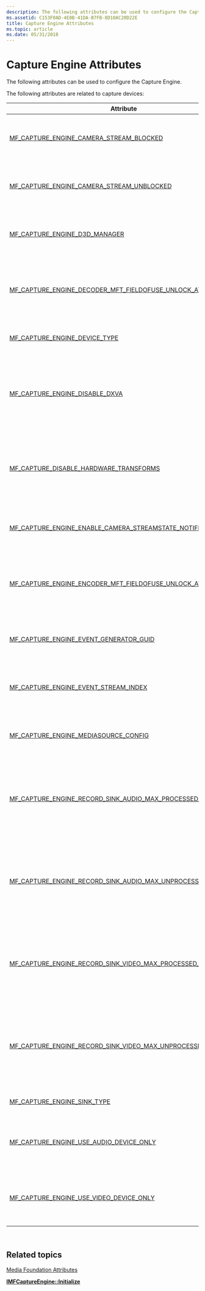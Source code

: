 ```yaml
---
description: The following attributes can be used to configure the Capture Engine.
ms.assetid: C153F0AD-4E8B-41DA-B7FB-8D10AC20D22E
title: Capture Engine Attributes
ms.topic: article
ms.date: 05/31/2018
---
```


# Capture Engine Attributes

The following attributes can be used to configure the Capture Engine.

The following attributes are related to capture devices:



| Attribute                                                                                                                              | Description                                                                                                        |
|----------------------------------------------------------------------------------------------------------------------------------------|--------------------------------------------------------------------------------------------------------------------|
| [MF\_CAPTURE\_ENGINE\_CAMERA\_STREAM\_BLOCKED](mf-capture-engine-camera-stream-blocked.md)                                            | Signals that video capture is being blocked by the driver.                                                         |
| [MF\_CAPTURE\_ENGINE\_CAMERA\_STREAM\_UNBLOCKED](mf-capture-engine-camera-stream-unblocked.md)                                        | Signals that video capture is restored after being blocked.                                                        |
| [MF\_CAPTURE\_ENGINE\_D3D\_MANAGER](mf-capture-engine-d3d-manager.md)                                                                 | Sets a pointer to the DXGI Device Manager on the capture engine.                                                   |
| [MF\_CAPTURE\_ENGINE\_DECODER\_MFT\_FIELDOFUSE\_UNLOCK\_ATTRIBUTE](mf-capture-engine-decoder-mft-fieldofuse-unlock-attribute.md)      | Enables the capture engine to use a decoder that has field-of-use restrictions.                                    |
| [MF\_CAPTURE\_ENGINE\_DEVICE\_TYPE](/windows/desktop/api/mfcaptureengine/ne-mfcaptureengine-mf_capture_engine_device_type)                                                                 | Specifies a type of capture device.                                                                                |
| [MF\_CAPTURE\_ENGINE\_DISABLE\_DXVA](mf-capture-engine-disable-dxva.md)                                                               | Specifies whether the capture engine uses DirectX Video Acceleration (DXVA) for video decoding.                    |
| [MF\_CAPTURE\_DISABLE\_HARDWARE\_TRANSFORMS](mf-capture-engine-disable-hardware-transforms.md)                                        | Disables the use of hardware-based Media Foundation transforms (MFTs) in the capture engine.                       |
| [MF\_CAPTURE\_ENGINE\_ENABLE\_CAMERA\_STREAMSTATE\_NOTIFICATION](mf-capture-engine-enable-camera-streamstate-notification.md)         | Indicates whether stream state notifications should be enabled.                                                    |
| [MF\_CAPTURE\_ENGINE\_ENCODER\_MFT\_FIELDOFUSE\_UNLOCK\_ATTRIBUTE](mf-capture-engine-encoder-mft-fieldofuse-unlock-attribute.md)      | Enables the capture engine to use an encoder that has field-of-use restrictions.                                   |
| [MF\_CAPTURE\_ENGINE\_EVENT\_GENERATOR\_GUID](mf-capture-engine-event-generator-guid.md)                                              | Identifies the component that generated a capture event.                                                           |
| [MF\_CAPTURE\_ENGINE\_EVENT\_STREAM\_INDEX](mf-capture-engine-event-stream-index.md)                                                  | Identifies which stream generated a capture event.                                                                 |
| [MF\_CAPTURE\_ENGINE\_MEDIASOURCE\_CONFIG](mf-capture-engine-mediasource-config.md)                                                   | Contains configuration properties for the capture source.                                                          |
| [MF\_CAPTURE\_ENGINE\_RECORD\_SINK\_AUDIO\_MAX\_PROCESSED\_SAMPLES](mf-capture-engine-record-sink-audio-max-processed-samples.md)     | Sets the maximum number of processed samples that can be buffered in the record sink audio path.                   |
| [MF\_CAPTURE\_ENGINE\_RECORD\_SINK\_AUDIO\_MAX\_UNPROCESSED\_SAMPLES](mf-capture-engine-record-sink-audio-max-unprocessed-samples.md) | Sets the maximum number of unprocessed samples that can be buffered for processing in the record sink audio path.. |
| [MF\_CAPTURE\_ENGINE\_RECORD\_SINK\_VIDEO\_MAX\_PROCESSED\_SAMPLES](mf-capture-engine-record-sink-video-max-processed-samples.md)     | Sets the maximum number of processed samples that can be buffered in the record sink video path.                   |
| [MF\_CAPTURE\_ENGINE\_RECORD\_SINK\_VIDEO\_MAX\_UNPROCESSED\_SAMPLES](mf-capture-engine-record-sink-video-max-unprocessed-samples.md) | Sets the maximum number of unprocessed samples that can be buffered for processing in the record sink video path.  |
| [MF\_CAPTURE\_ENGINE\_SINK\_TYPE](/windows/desktop/api/mfcaptureengine/ne-mfcaptureengine-mf_capture_engine_sink_type)                                                                     | Specifies a type of capture sink.                                                                                  |
| [MF\_CAPTURE\_ENGINE\_USE\_AUDIO\_DEVICE\_ONLY](mf-capture-engine-use-audio-device-only.md)                                           | Specifies whether the capture engine captures audio but not video.                                                 |
| [MF\_CAPTURE\_ENGINE\_USE\_VIDEO\_DEVICE\_ONLY](mf-capture-engine-use-video-device-only.md)                                           | Specifies whether the capture engine captures video but not audio.                                                 |



 

## Related topics

<dl> <dt>

[Media Foundation Attributes](media-foundation-attributes.md)
</dt> <dt>

[**IMFCaptureEngine::Initialize**](/windows/desktop/api/mfcaptureengine/nf-mfcaptureengine-imfcaptureengine-initialize)
</dt> </dl>

 

 



